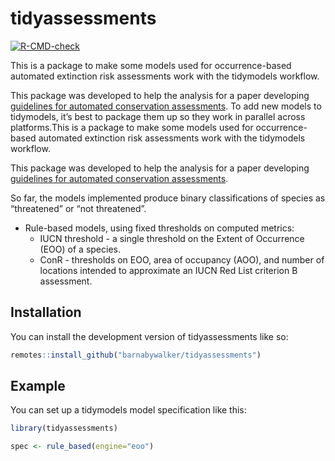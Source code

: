 
<!-- README.md is generated from README.Rmd. Please edit that file -->

# tidyassessments

<!-- badges: start -->

[![R-CMD-check](https://github.com/barnabywalker/tidyassessments/workflows/R-CMD-check/badge.svg)](https://github.com/barnabywalker/tidyassessments/actions)
<!-- badges: end -->

This is a package to make some models used for occurrence-based
automated extinction risk assessments work with the tidymodels workflow.

This package was developed to help the analysis for a paper developing
[guidelines for automated conservation
assessments](https://github.com/barnabywalker/guidelines-for-automated-assessments).
To add new models to tidymodels, it’s best to package them up so they
work in parallel across platforms.This is a package to make some models
used for occurrence-based automated extinction risk assessments work
with the tidymodels workflow.

This package was developed to help the analysis for a paper developing
[guidelines for automated conservation
assessments](https://github.com/barnabywalker/guidelines-for-automated-assessments).

So far, the models implemented produce binary classifications of species
as “threatened” or “not threatened”.

-   Rule-based models, using fixed thresholds on computed metrics:
    -   IUCN threshold - a single threshold on the Extent of Occurrence
        (EOO) of a species.
    -   ConR - thresholds on EOO, area of occupancy (AOO), and number of
        locations intended to approximate an IUCN Red List criterion B
        assessment.

## Installation

You can install the development version of tidyassessments like so:

``` r
remotes::install_github("barnabywalker/tidyassessments")
```

## Example

You can set up a tidymodels model specification like this:

``` r
library(tidyassessments)

spec <- rule_based(engine="eoo")
```
